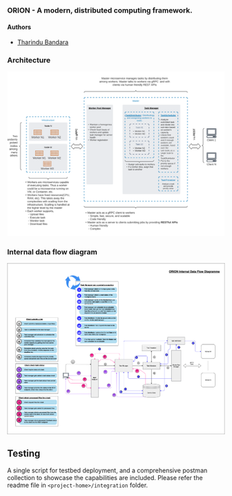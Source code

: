 ### ORION - A modern, distributed computing framework.

#### Authors

- [Tharindu Bandara](https://github.com/tharindu-bandara)

### Architecture

![orion-architecture](./orion-architecture.png)

### Internal data flow diagram

![orion-internal-data-flow](./orion-internal-data-flow.png)

## Testing

A single script for testbed deployment, and a comprehensive postman collection to showcase the
capabilities are included. Please refer the readme file in `<project-home>/integration`
folder.
